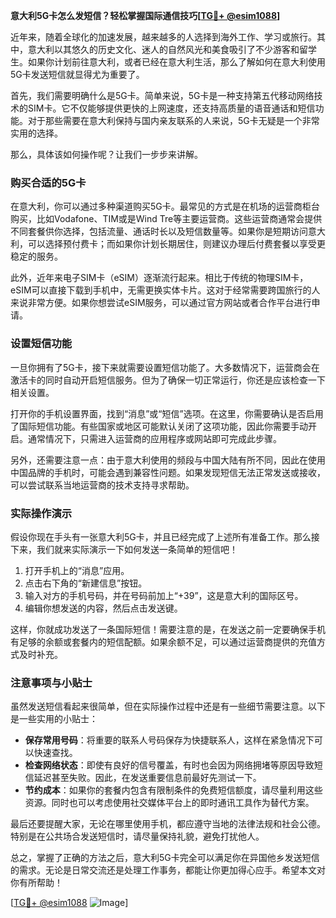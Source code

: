 **意大利5G卡怎么发短信？轻松掌握国际通信技巧[[TG💪+ @esim1088](https://t.me/s/esim1088)]**

近年来，随着全球化的加速发展，越来越多的人选择到海外工作、学习或旅行。其中，意大利以其悠久的历史文化、迷人的自然风光和美食吸引了不少游客和留学生。如果你计划前往意大利，或者已经在意大利生活，那么了解如何在意大利使用5G卡发送短信就显得尤为重要了。

首先，我们需要明确什么是5G卡。简单来说，5G卡是一种支持第五代移动网络技术的SIM卡。它不仅能够提供更快的上网速度，还支持高质量的语音通话和短信功能。对于那些需要在意大利保持与国内亲友联系的人来说，5G卡无疑是一个非常实用的选择。

那么，具体该如何操作呢？让我们一步步来讲解。

### 购买合适的5G卡

在意大利，你可以通过多种渠道购买5G卡。最常见的方式是在机场的运营商柜台购买，比如Vodafone、TIM或是Wind Tre等主要运营商。这些运营商通常会提供不同套餐供你选择，包括流量、通话时长以及短信数量等。如果你是短期访问意大利，可以选择预付费卡；而如果你计划长期居住，则建议办理后付费套餐以享受更稳定的服务。

此外，近年来电子SIM卡（eSIM）逐渐流行起来。相比于传统的物理SIM卡，eSIM可以直接下载到手机中，无需更换实体卡片。这对于经常需要跨国旅行的人来说非常方便。如果你想尝试eSIM服务，可以通过官方网站或者合作平台进行申请。

### 设置短信功能

一旦你拥有了5G卡，接下来就需要设置短信功能了。大多数情况下，运营商会在激活卡的同时自动开启短信服务。但为了确保一切正常运行，你还是应该检查一下相关设置。

打开你的手机设置界面，找到“消息”或“短信”选项。在这里，你需要确认是否启用了国际短信功能。有些国家或地区可能默认关闭了这项功能，因此你需要手动开启。通常情况下，只需进入运营商的应用程序或网站即可完成此步骤。

另外，还需要注意一点：由于意大利使用的频段与中国大陆有所不同，因此在使用中国品牌的手机时，可能会遇到兼容性问题。如果发现短信无法正常发送或接收，可以尝试联系当地运营商的技术支持寻求帮助。

### 实际操作演示

假设你现在手头有一张意大利5G卡，并且已经完成了上述所有准备工作。那么接下来，我们就来实际演示一下如何发送一条简单的短信吧！

1. 打开手机上的“消息”应用。
2. 点击右下角的“新建信息”按钮。
3. 输入对方的手机号码，并在号码前加上“+39”，这是意大利的国际区号。
4. 编辑你想发送的内容，然后点击发送键。

这样，你就成功发送了一条国际短信！需要注意的是，在发送之前一定要确保手机有足够的余额或套餐内的短信配额。如果余额不足，可以通过运营商提供的充值方式及时补充。

### 注意事项与小贴士

虽然发送短信看起来很简单，但在实际操作过程中还是有一些细节需要注意。以下是一些实用的小贴士：

- **保存常用号码**：将重要的联系人号码保存为快捷联系人，这样在紧急情况下可以快速查找。
- **检查网络状态**：即使有良好的信号覆盖，有时也会因为网络拥堵等原因导致短信延迟甚至失败。因此，在发送重要信息前最好先测试一下。
- **节约成本**：如果你的套餐内包含有限制条件的免费短信额度，请尽量利用这些资源。同时也可以考虑使用社交媒体平台上的即时通讯工具作为替代方案。

最后还要提醒大家，无论在哪里使用手机，都应遵守当地的法律法规和社会公德。特别是在公共场合发送短信时，请尽量保持礼貌，避免打扰他人。

总之，掌握了正确的方法之后，意大利5G卡完全可以满足你在异国他乡发送短信的需求。无论是日常交流还是处理工作事务，都能让你更加得心应手。希望本文对你有所帮助！

[[TG💪+ @esim1088](https://t.me/s/esim1088) ![Image](https://i.postimg.cc/4NQfJmqS/Snipaste-2025-05-13-00-14-12.png)]